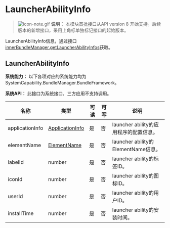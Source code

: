 # LauncherAbilityInfo



> ![icon-note.gif](public_sys-resources/icon-note.gif) **说明：**
> 本模块首批接口从API version 8 开始支持。后续版本的新增接口，采用上角标单独标记接口的起始版本。



LauncherAbilityInfo信息，通过接口[innerBundleManager.getLauncherAbilityInfos](js-apis-Bundle-InnerBundleManager.md)获取。

## LauncherAbilityInfo

 **系统能力：** 以下各项对应的系统能力均为SystemCapability.BundleManager.BundleFramework。

 **系统API：** 此接口为系统接口，三方应用不支持调用。

| 名称            | 类型                                                 | 可读 | 可写 | 说明                                   |
| --------------- | ---------------------------------------------------- | ---- | ---- | -------------------------------------- |
| applicationInfo | [ApplicationInfo](js-apis-bundle-ApplicationInfo.md) | 是   | 否   | launcher ability的应用程序的配置信息。 |
| elementName     | [ElementName](js-apis-bundle-ElementName.md)         | 是   | 否   | launcher ability的ElementName信息。    |
| labelId         | number                                               | 是   | 否   | launcher ability的标签ID。             |
| iconId          | number                                               | 是   | 否   | launcher ability的图标ID。             |
| userId          | number                                               | 是   | 否   | launcher ability的用户ID。             |
| installTime     | number                                               | 是   | 否   | launcher ability的安装时间。           |